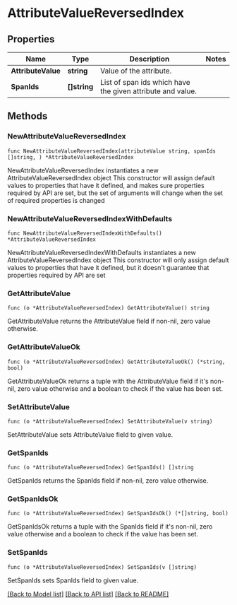 # AttributeValueReversedIndex

## Properties

Name | Type | Description | Notes
------------ | ------------- | ------------- | -------------
**AttributeValue** | **string** | Value of the attribute. | 
**SpanIds** | **[]string** | List of span ids which have the given attribute and value. | 

## Methods

### NewAttributeValueReversedIndex

`func NewAttributeValueReversedIndex(attributeValue string, spanIds []string, ) *AttributeValueReversedIndex`

NewAttributeValueReversedIndex instantiates a new AttributeValueReversedIndex object
This constructor will assign default values to properties that have it defined,
and makes sure properties required by API are set, but the set of arguments
will change when the set of required properties is changed

### NewAttributeValueReversedIndexWithDefaults

`func NewAttributeValueReversedIndexWithDefaults() *AttributeValueReversedIndex`

NewAttributeValueReversedIndexWithDefaults instantiates a new AttributeValueReversedIndex object
This constructor will only assign default values to properties that have it defined,
but it doesn't guarantee that properties required by API are set

### GetAttributeValue

`func (o *AttributeValueReversedIndex) GetAttributeValue() string`

GetAttributeValue returns the AttributeValue field if non-nil, zero value otherwise.

### GetAttributeValueOk

`func (o *AttributeValueReversedIndex) GetAttributeValueOk() (*string, bool)`

GetAttributeValueOk returns a tuple with the AttributeValue field if it's non-nil, zero value otherwise
and a boolean to check if the value has been set.

### SetAttributeValue

`func (o *AttributeValueReversedIndex) SetAttributeValue(v string)`

SetAttributeValue sets AttributeValue field to given value.


### GetSpanIds

`func (o *AttributeValueReversedIndex) GetSpanIds() []string`

GetSpanIds returns the SpanIds field if non-nil, zero value otherwise.

### GetSpanIdsOk

`func (o *AttributeValueReversedIndex) GetSpanIdsOk() (*[]string, bool)`

GetSpanIdsOk returns a tuple with the SpanIds field if it's non-nil, zero value otherwise
and a boolean to check if the value has been set.

### SetSpanIds

`func (o *AttributeValueReversedIndex) SetSpanIds(v []string)`

SetSpanIds sets SpanIds field to given value.



[[Back to Model list]](../README.md#documentation-for-models) [[Back to API list]](../README.md#documentation-for-api-endpoints) [[Back to README]](../README.md)


